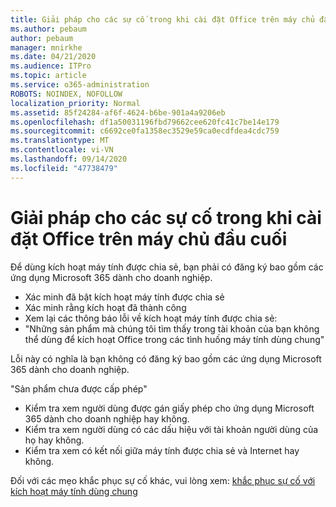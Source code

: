 ```yaml
---
title: Giải pháp cho các sự cố trong khi cài đặt Office trên máy chủ đầu cuối
ms.author: pebaum
author: pebaum
manager: mnirkhe
ms.date: 04/21/2020
ms.audience: ITPro
ms.topic: article
ms.service: o365-administration
ROBOTS: NOINDEX, NOFOLLOW
localization_priority: Normal
ms.assetid: 85f24284-af6f-4624-b6be-901a4a9206eb
ms.openlocfilehash: df1a50031196fbd79662cee620fc41c7be14e179
ms.sourcegitcommit: c6692ce0fa1358ec3529e59ca0ecdfdea4cdc759
ms.translationtype: MT
ms.contentlocale: vi-VN
ms.lasthandoff: 09/14/2020
ms.locfileid: "47738479"
---
```

# <a name="solutions-for-issues-around-installing-office-on-a-terminal-server"></a>Giải pháp cho các sự cố trong khi cài đặt Office trên máy chủ đầu cuối

Để dùng kích hoạt máy tính được chia sẻ, bạn phải có đăng ký bao gồm các ứng dụng Microsoft 365 dành cho doanh nghiệp.
  
- Xác minh đã bật kích hoạt máy tính được chia sẻ
- Xác minh rằng kích hoạt đã thành công
- Xem lại các thông báo lỗi về kích hoạt máy tính được chia sẻ:
- "Những sản phẩm mà chúng tôi tìm thấy trong tài khoản của bạn không thể dùng để kích hoạt Office trong các tình huống máy tính dùng chung"
  
Lỗi này có nghĩa là bạn không có đăng ký bao gồm các ứng dụng Microsoft 365 dành cho doanh nghiệp.

"Sản phẩm chưa được cấp phép"

- Kiểm tra xem người dùng được gán giấy phép cho ứng dụng Microsoft 365 dành cho doanh nghiệp hay không.
- Kiểm tra xem người dùng có các dấu hiệu với tài khoản người dùng của họ hay không.
- Kiểm tra xem có kết nối giữa máy tính được chia sẻ và Internet hay không.

Đối với các mẹo khắc phục sự cố khác, vui lòng xem: [khắc phục sự cố với kích hoạt máy tính dùng chung](https://docs.microsoft.com/DeployOffice/troubleshoot-shared-computer-activation)